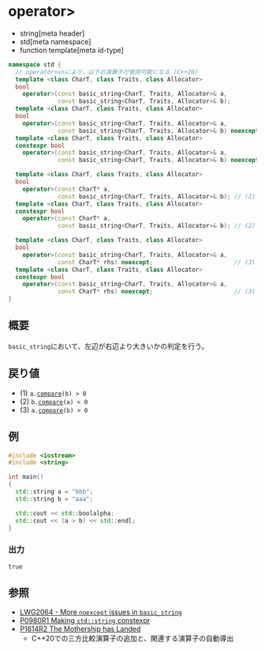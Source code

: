 # operator>
* string[meta header]
* std[meta namespace]
* function template[meta id-type]

```cpp
namespace std {
  // operator<=>により、以下の演算子が使用可能になる (C++20)
  template <class CharT, class Traits, class Allocator>
  bool
    operator>(const basic_string<CharT, Traits, Allocator>& a,
              const basic_string<CharT, Traits, Allocator>& b);          // (1) C++03
  template <class CharT, class Traits, class Allocator>
  bool
    operator>(const basic_string<CharT, Traits, Allocator>& a,
              const basic_string<CharT, Traits, Allocator>& b) noexcept; // (1) C++14
  template <class CharT, class Traits, class Allocator>
  constexpr bool
    operator>(const basic_string<CharT, Traits, Allocator>& a,
              const basic_string<CharT, Traits, Allocator>& b) noexcept; // (1) C++14

  template <class CharT, class Traits, class Allocator>
  bool
    operator>(const CharT* a,
              const basic_string<CharT, Traits, Allocator>& b); // (2) C++03
  template <class CharT, class Traits, class Allocator>
  constexpr bool
    operator>(const CharT* a,
              const basic_string<CharT, Traits, Allocator>& b); // (2) C++20

  template <class CharT, class Traits, class Allocator>
  bool
    operator>(const basic_string<CharT, Traits, Allocator>& a,
              const CharT* rhs) noexcept;                       // (3) C++03
  template <class CharT, class Traits, class Allocator>
  constexpr bool
    operator>(const basic_string<CharT, Traits, Allocator>& a,
              const CharT* rhs) noexcept;                       // (3) C++20
}
```

## 概要
`basic_string`において、左辺が右辺より大きいかの判定を行う。


## 戻り値
- (1) `a.`[`compare`](compare.md)`(b) > 0`
- (2) `b.`[`compare`](compare.md)`(a) < 0`
- (3) `a.`[`compare`](compare.md)`(b) > 0`


## 例
```cpp example
#include <iostream>
#include <string>

int main()
{
  std::string a = "bbb";
  std::string b = "aaa";

  std::cout << std::boolalpha;
  std::cout << (a > b) << std::endl;
}
```

### 出力
```
true
```

## 参照
- [LWG2064 - More `noexcept` issues in `basic_string`](https://wg21.cmeerw.net/lwg/issue2064)
- [P0980R1 Making `std::string` constexpr](https://www.open-std.org/jtc1/sc22/wg21/docs/papers/2019/p0980r1.pdf)
- [P1614R2 The Mothership has Landed](https://www.open-std.org/jtc1/sc22/wg21/docs/papers/2019/p1614r2.html)
    - C++20での三方比較演算子の追加と、関連する演算子の自動導出
